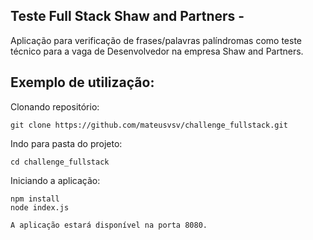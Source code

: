## Teste Full Stack Shaw and Partners - 

Aplicação para verificação de frases/palavras palíndromas como teste técnico para
a vaga de Desenvolvedor na empresa Shaw and Partners.

## Exemplo de utilização:

Clonando repositório:

    git clone https://github.com/mateusvsv/challenge_fullstack.git

Indo para pasta do projeto:

    cd challenge_fullstack

Iniciando a aplicação:

    npm install
    node index.js
    
    A aplicação estará disponível na porta 8080.

